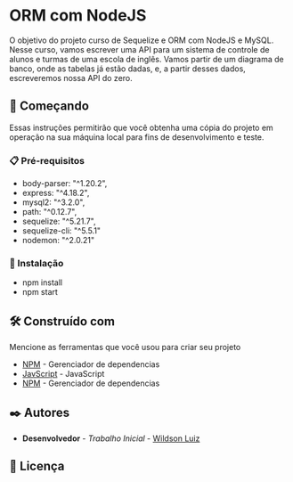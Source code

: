 # ORM com NodeJS

O objetivo do projeto curso de Sequelize e ORM com NodeJS e MySQL. Nesse curso, vamos escrever uma API para um sistema de controle de alunos e turmas de uma escola de inglês. Vamos partir de um diagrama de banco, onde as tabelas já estão dadas, e, a partir desses dados, escreveremos nossa API do zero.

## 🚀 Começando

Essas instruções permitirão que você obtenha uma cópia do projeto em operação na sua máquina local para fins de desenvolvimento e teste.

### 📋 Pré-requisitos

* body-parser: "^1.20.2",
* express: "^4.18.2",
* mysql2: "^3.2.0",
* path: "^0.12.7",
* sequelize: "^5.21.7",
* sequelize-cli: "^5.5.1"
* nodemon: "^2.0.21"

### 🔧 Instalação

* npm install
* npm start

## 🛠️ Construído com

Mencione as ferramentas que você usou para criar seu projeto


* [NPM](https://docs.npmjs.com/) - Gerenciador de dependencias
* [JavScript](https://developer.mozilla.org/pt-BR/docs/Web/JavaScript) - JavaScript
* [NPM](https://docs.npmjs.com/) - Gerenciador de dependencias

## ✒️ Autores

* **Desenvolvedor** - *Trabalho Inicial* - [Wildson Luiz](https://github.com/Bloark)

## 📄 Licença

```md



```
